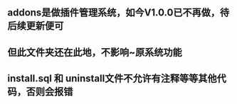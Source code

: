 ## addons是做插件管理系统，如今V1.0.0已不再做，待后续更新便可
## 但此文件夹还在此地，不影响~原系统功能

## install.sql  和  uninstall文件不允许有注释等等其他代码，否则会报错